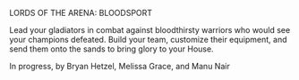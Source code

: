 LORDS OF THE ARENA: BLOODSPORT

Lead your gladiators in combat against bloodthirsty warriors who would see your champions defeated. Build your team, customize their equipment, and send them onto the sands to bring glory to your House. 




In progress, by Bryan Hetzel, Melissa Grace, and Manu Nair
